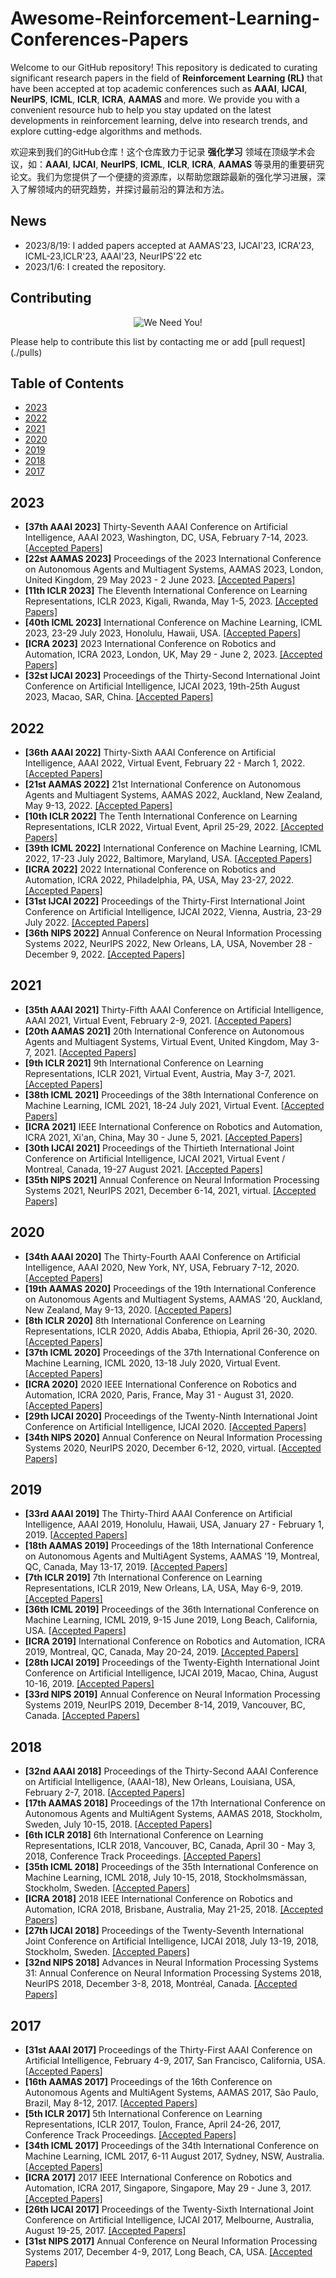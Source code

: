 # Awesome-Reinforcement-Learning-Conferences-Papers
Welcome to our GitHub repository! This repository is dedicated to curating significant research papers in the field of **Reinforcement Learning (RL)** that have been accepted at top academic conferences such as **AAAI**, **IJCAI**, **NeurIPS**, **ICML**, **ICLR**, **ICRA**, **AAMAS** and more. We provide you with a convenient resource hub to help you stay updated on the latest developments in reinforcement learning, delve into research trends, and explore cutting-edge algorithms and methods.

欢迎来到我们的GitHub仓库！这个仓库致力于记录 **强化学习** 领域在顶级学术会议，如：**AAAI**, **IJCAI**, **NeurIPS**, **ICML**, **ICLR**, **ICRA**, **AAMAS** 等录用的重要研究论文。我们为您提供了一个便捷的资源库，以帮助您跟踪最新的强化学习进展，深入了解领域内的研究趋势，并探讨最前沿的算法和方法。



## News

- 2023/8/19: I added papers accepted at AAMAS'23, IJCAI'23, ICRA'23, ICML-23,ICLR'23, AAAI'23, NeurIPS'22 etc
- 2023/1/6: I created the repository.

## Contributing

<p align="center">
  <img src="./we-need-you.jpeg" alt="We Need You!">
</p>
Please help to contribute this list by contacting me or add [pull request](./pulls)




## Table of Contents

- [2023](#2023)
- [2022](#2022)
- [2021](#2021)
- [2020](#2020)
- [2019](#2019)
- [2018](#2018)
- [2017](#2017)



## 2023

- **[37th AAAI 2023]** Thirty-Seventh AAAI Conference on Artificial Intelligence, AAAI 2023, Washington, DC, USA, February 7-14, 2023. [[Accepted Papers](./2023/2023-AAAI)]
- **[22st AAMAS 2023]** Proceedings of the 2023 International Conference on Autonomous Agents and Multiagent Systems, AAMAS 2023, London, United Kingdom, 29 May 2023 - 2 June 2023. [[Accepted Papers]](./2023/2023-AAMAS)
- **[11th ICLR 2023]** The Eleventh International Conference on Learning Representations, ICLR 2023, Kigali, Rwanda, May 1-5, 2023. [[Accepted Papers]](./2023/2023-ICLR)
- **[40th ICML 2023]** International Conference on Machine Learning, ICML 2023, 23-29 July 2023, Honolulu, Hawaii, USA. [[Accepted Papers](./2023/2023-ICML)]
- **[ICRA 2023]** 2023 International Conference on Robotics and Automation, ICRA 2023, London, UK, May 29 - June 2, 2023. [[Accepted Papers]](./2023/2023-ICRA)
- **[32st IJCAI 2023]** Proceedings of the Thirty-Second International Joint Conference on Artificial Intelligence, IJCAI 2023, 19th-25th August 2023, Macao, SAR, China. [[Accepted Papers]](./2023/2023-IJCAI)



## 2022

- **[36th AAAI 2022]** Thirty-Sixth AAAI Conference on Artificial Intelligence, AAAI 2022, Virtual Event, February 22 - March 1, 2022. [[Accepted Papers](./2022/2022-AAAI)]
- **[21st AAMAS 2022]** 21st International Conference on Autonomous Agents and Multiagent Systems, AAMAS 2022, Auckland, New Zealand, May 9-13, 2022. [[Accepted Papers]](./2022/2022-AAMAS)
- **[10th ICLR 2022]** The Tenth International Conference on Learning Representations, ICLR 2022, Virtual Event, April 25-29, 2022. [[Accepted Papers]](./2022/2022-ICLR)
- **[39th ICML 2022]** International Conference on Machine Learning, ICML 2022, 17-23 July 2022, Baltimore, Maryland, USA. [[Accepted Papers](./2022/2022-ICML)]
- **[ICRA 2022]** 2022 International Conference on Robotics and Automation, ICRA 2022, Philadelphia, PA, USA, May 23-27, 2022. [[Accepted Papers]](./2022/2022-ICRA)
- **[31st IJCAI 2022]** Proceedings of the Thirty-First International Joint Conference on Artificial Intelligence, IJCAI 2022, Vienna, Austria, 23-29 July 2022. [[Accepted Papers]](./2022/2022-IJCAI)
- **[36th NIPS 2022]** Annual Conference on Neural Information Processing Systems 2022, NeurIPS 2022, New Orleans, LA, USA, November 28 - December 9, 2022. [[Accepted Papers]](./2022/2022-NIPS)

## 2021

- **[35th AAAI 2021]** Thirty-Fifth AAAI Conference on Artificial Intelligence, AAAI 2021, Virtual Event, February 2-9, 2021. [[Accepted Papers](./2021/2021-AAAI)]
- **[20th AAMAS 2021]** 20th International Conference on Autonomous Agents and Multiagent Systems, Virtual Event, United Kingdom, May 3-7, 2021. [[Accepted Papers](./2021/2021-AAMAS)]
- **[9th ICLR 2021]** 9th International Conference on Learning Representations, ICLR 2021, Virtual Event, Austria, May 3-7, 2021. [[Accepted Papers]](./2021/2021-ICLR)
- **[38th ICML 2021]** Proceedings of the 38th International Conference on Machine Learning, ICML 2021, 18-24 July 2021, Virtual Event. [[Accepted Papers](./2021/2021-ICML)]
- **[ICRA 2021]** IEEE International Conference on Robotics and Automation, ICRA 2021, Xi'an, China, May 30 - June 5, 2021. [[Accepted Papers]](./2021/2021-ICRA)
- **[30th IJCAI 2021]** Proceedings of the Thirtieth International Joint Conference on Artificial Intelligence, IJCAI 2021, Virtual Event / Montreal, Canada, 19-27 August 2021. [[Accepted Papers]](./2021/2021-IJCAI)
- **[35th NIPS 2021]** Annual Conference on Neural Information Processing Systems 2021, NeurIPS 2021, December 6-14, 2021, virtual. [[Accepted Papers]](./2021/2021-NIPS)

## 2020

- **[34th AAAI 2020]** The Thirty-Fourth AAAI Conference on Artificial Intelligence, AAAI 2020, New York, NY, USA, February 7-12, 2020. [[Accepted Papers](./2020/2020-AAAI)]
- **[19th AAMAS 2020]** Proceedings of the 19th International Conference on Autonomous Agents and Multiagent Systems, AAMAS '20, Auckland, New Zealand, May 9-13, 2020. [[Accepted Papers](./2020/2020-AAMAS)]
- **[8th ICLR 2020]** 8th International Conference on Learning Representations, ICLR 2020, Addis Ababa, Ethiopia, April 26-30, 2020. [[Accepted Papers]](./2020/2020-ICLR)
- **[37th ICML 2020]** Proceedings of the 37th International Conference on Machine Learning, ICML 2020, 13-18 July 2020, Virtual Event. [[Accepted Papers](./2020/2020-ICML)]
- **[ICRA 2020]** 2020 IEEE International Conference on Robotics and Automation, ICRA 2020, Paris, France, May 31 - August 31, 2020. [[Accepted Papers]](./2020/2020-ICRA)
- **[29th IJCAI 2020]** Proceedings of the Twenty-Ninth International Joint Conference on Artificial Intelligence, IJCAI 2020. [[Accepted Papers]](./2020/2020-IJCAI)
- **[34th NIPS 2020]** Annual Conference on Neural Information Processing Systems 2020, NeurIPS 2020, December 6-12, 2020, virtual. [[Accepted Papers]](./2020/2020-NIPS)

## 2019

- **[33rd AAAI 2019]** The Thirty-Third AAAI Conference on Artificial Intelligence, AAAI 2019, Honolulu, Hawaii, USA, January 27 - February 1, 2019. [[Accepted Papers](./2019/2019-AAAI)]
- **[18th AAMAS 2019]** Proceedings of the 18th International Conference on Autonomous Agents and MultiAgent Systems, AAMAS '19, Montreal, QC, Canada, May 13-17, 2019. [[Accepted Papers](./2019/2019-AAMAS)]
- **[7th ICLR 2019]** 7th International Conference on Learning Representations, ICLR 2019, New Orleans, LA, USA, May 6-9, 2019. [[Accepted Papers]](./2019/2019-ICLR)
- **[36th ICML 2019]** Proceedings of the 36th International Conference on Machine Learning, ICML 2019, 9-15 June 2019, Long Beach, California, USA. [[Accepted Papers](./2019/2019-ICML)]
- **[ICRA 2019]** International Conference on Robotics and Automation, ICRA 2019, Montreal, QC, Canada, May 20-24, 2019. [[Accepted Papers]](./2019/2019-ICRA)
- **[28th IJCAI 2019]** Proceedings of the Twenty-Eighth International Joint Conference on Artificial Intelligence, IJCAI 2019, Macao, China, August 10-16, 2019. [[Accepted Papers]](./2019/2019-IJCAI)
- **[33rd NIPS 2019]** Annual Conference on Neural Information Processing Systems 2019, NeurIPS 2019, December 8-14, 2019, Vancouver, BC, Canada. [[Accepted Papers]](./2019/2019-NIPS)

## 2018

- **[32nd AAAI 2018]** Proceedings of the Thirty-Second AAAI Conference on Artificial Intelligence, (AAAI-18), New Orleans, Louisiana, USA, February 2-7, 2018. [[Accepted Papers](./2018/2018-AAAI)]
- **[17th AAMAS 2018]** Proceedings of the 17th International Conference on Autonomous Agents and MultiAgent Systems, AAMAS 2018, Stockholm, Sweden, July 10-15, 2018. [[Accepted Papers](./2018/2018-AAMAS)]
- **[6th ICLR 2018]** 6th International Conference on Learning Representations, ICLR 2018, Vancouver, BC, Canada, April 30 - May 3, 2018, Conference Track Proceedings. [[Accepted Papers]](./2018/2018-ICLR)
- **[35th ICML 2018]** Proceedings of the 35th International Conference on Machine Learning, ICML 2018, July 10-15, 2018, Stockholmsmässan, Stockholm, Sweden. [[Accepted Papers](./2018/2018-ICML)]
- **[ICRA 2018]** 2018 IEEE International Conference on Robotics and Automation, ICRA 2018, Brisbane, Australia, May 21-25, 2018. [[Accepted Papers]](./2018/2018-ICRA)
- **[27th IJCAI 2018]** Proceedings of the Twenty-Seventh International Joint Conference on Artificial Intelligence, IJCAI 2018, July 13-19, 2018, Stockholm, Sweden. [[Accepted Papers]](./2018/2018-IJCAI)
- **[32nd NIPS 2018]** Advances in Neural Information Processing Systems 31: Annual Conference on Neural Information Processing Systems 2018, NeurIPS 2018, December 3-8, 2018, Montréal, Canada. [[Accepted Papers]](./2018/2018-NIPS)

## 2017

- **[31st AAAI 2017]** Proceedings of the Thirty-First AAAI Conference on Artificial Intelligence, February 4-9, 2017, San Francisco, California, USA. [[Accepted Papers](./2017/2017-AAAI)]
- **[16th AAMAS 2017]** Proceedings of the 16th Conference on Autonomous Agents and MultiAgent Systems, AAMAS 2017, São Paulo, Brazil, May 8-12, 2017. [[Accepted Papers](./2017/2017-AAMAS)]
- **[5th ICLR 2017]** 5th International Conference on Learning Representations, ICLR 2017, Toulon, France, April 24-26, 2017, Conference Track Proceedings. [[Accepted Papers]](./2017/2017-ICLR)
- **[34th ICML 2017]** Proceedings of the 34th International Conference on Machine Learning, ICML 2017, 6-11 August 2017, Sydney, NSW, Australia.  [[Accepted Papers](./2017/2017-ICML)]
- **[ICRA 2017]** 2017 IEEE International Conference on Robotics and Automation, ICRA 2017, Singapore, Singapore, May 29 - June 3, 2017. [[Accepted Papers]](./2017/2017-ICRA)
- **[26th IJCAI 2017]** Proceedings of the Twenty-Sixth International Joint Conference on Artificial Intelligence, IJCAI 2017, Melbourne, Australia, August 19-25, 2017. [[Accepted Papers]](./2017/2017-IJCAI)
- **[31st NIPS 2017]** Annual Conference on Neural Information Processing Systems 2017, December 4-9, 2017, Long Beach, CA, USA. [[Accepted Papers]](./2017/2017-NIPS)
